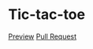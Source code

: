 # Tic-tac-toe
[Preview](https://valeria38.github.io/Tic-tac-toe/)
[Pull Request](https://github.com/Valeria38/Tic-tac-toe/pull/1)
